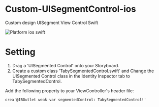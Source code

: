 # Custom-UISegmentControl-ios

Custom design UISegment View Control Swift

<img src="https://camo.githubusercontent.com/0ffde138998b72aab7bc949404cdbebebb4983a6/68747470733a2f2f636f636f61706f642d6261646765732e6865726f6b756170702e636f6d2f702f796f75747562652d696f732d706c617965722d68656c7065722f62616467652e706e67" alt="Platform" style="max-width:100%;"> ios swift

# Setting

  1. Drag a 'UISegmented Control' onto your Storyboard.
  2. Create a custom class 'TabySegmentedControl.swift' and Change the UISegmented Control class in the Identity Inspector tab to TabySegmentedControl.
  
  Add the following property to your ViewController's header file:
    
    crea'@IBOutlet weak var segmentedControl: TabySegmentedControl!'
